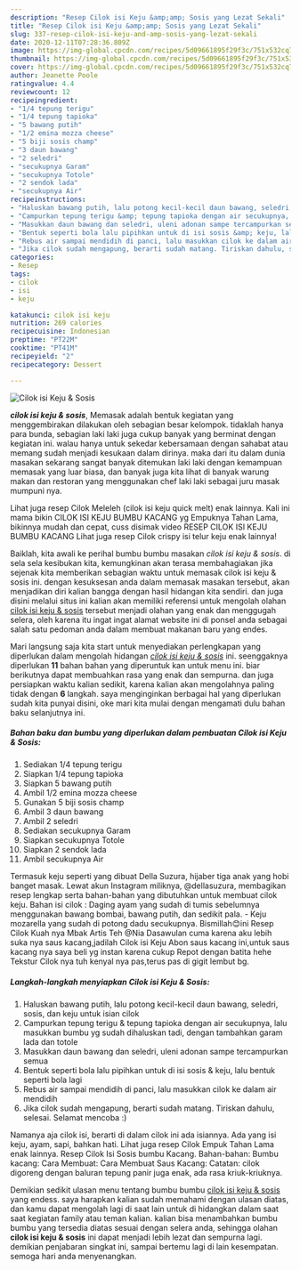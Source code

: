 ```yaml
---
description: "Resep Cilok isi Keju &amp;amp; Sosis yang Lezat Sekali"
title: "Resep Cilok isi Keju &amp;amp; Sosis yang Lezat Sekali"
slug: 337-resep-cilok-isi-keju-and-amp-sosis-yang-lezat-sekali
date: 2020-12-11T07:28:36.809Z
image: https://img-global.cpcdn.com/recipes/5d09661895f29f3c/751x532cq70/cilok-isi-keju-sosis-foto-resep-utama.jpg
thumbnail: https://img-global.cpcdn.com/recipes/5d09661895f29f3c/751x532cq70/cilok-isi-keju-sosis-foto-resep-utama.jpg
cover: https://img-global.cpcdn.com/recipes/5d09661895f29f3c/751x532cq70/cilok-isi-keju-sosis-foto-resep-utama.jpg
author: Jeanette Poole
ratingvalue: 4.4
reviewcount: 12
recipeingredient:
- "1/4 tepung terigu"
- "1/4 tepung tapioka"
- "5 bawang putih"
- "1/2 emina mozza cheese"
- "5 biji sosis champ"
- "3 daun bawang"
- "2 seledri"
- "secukupnya Garam"
- "secukupnya Totole"
- "2 sendok lada"
- "secukupnya Air"
recipeinstructions:
- "Haluskan bawang putih, lalu potong kecil-kecil daun bawang, seledri, sosis, dan keju untuk isian cilok"
- "Campurkan tepung terigu &amp; tepung tapioka dengan air secukupnya, lalu masukkan bumbu yg sudah dihaluskan tadi, dengan tambahkan garam lada dan totole"
- "Masukkan daun bawang dan seledri, uleni adonan sampe tercampurkan semua"
- "Bentuk seperti bola lalu pipihkan untuk di isi sosis &amp; keju, lalu bentuk seperti bola lagi"
- "Rebus air sampai mendidih di panci, lalu masukkan cilok ke dalam air mendidih"
- "Jika cilok sudah mengapung, berarti sudah matang. Tiriskan dahulu, selesai. Selamat mencoba :)"
categories:
- Resep
tags:
- cilok
- isi
- keju

katakunci: cilok isi keju 
nutrition: 269 calories
recipecuisine: Indonesian
preptime: "PT22M"
cooktime: "PT41M"
recipeyield: "2"
recipecategory: Dessert

---
```



![Cilok isi Keju &amp; Sosis](https://img-global.cpcdn.com/recipes/5d09661895f29f3c/751x532cq70/cilok-isi-keju-sosis-foto-resep-utama.jpg)

<b><i>cilok isi keju &amp; sosis</i></b>, Memasak adalah bentuk kegiatan yang menggembirakan dilakukan oleh sebagian besar kelompok. tidaklah hanya para bunda, sebagian laki laki juga cukup banyak yang berminat dengan kegiatan ini. walau hanya untuk sekedar kebersamaan dengan sahabat atau memang sudah menjadi kesukaan dalam dirinya. maka dari itu dalam dunia masakan sekarang sangat banyak ditemukan laki laki dengan kemampuan memasak yang luar biasa, dan banyak juga kita lihat di banyak warung makan dan restoran yang menggunakan chef laki laki sebagai juru masak mumpuni nya.

Lihat juga resep Cilok Meleleh (cilok isi keju quick melt) enak lainnya. Kali ini mama bikin CILOK ISI KEJU BUMBU KACANG yg Empuknya Tahan Lama, bikinnya mudah dan cepat, cuss disimak video RESEP CILOK ISI KEJU BUMBU KACANG Lihat juga resep Cilok crispy isi telur keju enak lainnya!

Baiklah, kita awali ke perihal bumbu bumbu masakan <i>cilok isi keju &amp; sosis</i>. di sela sela kesibukan kita, kemungkinan akan terasa membahagiakan jika sejenak kita memberikan sebagian waktu untuk memasak cilok isi keju &amp; sosis ini. dengan kesuksesan anda dalam memasak masakan tersebut, akan menjadikan diri kalian bangga dengan hasil hidangan kita sendiri. dan juga disini melalui situs ini kalian akan memiliki referensi untuk mengolah olahan <u>cilok isi keju &amp; sosis</u> tersebut menjadi olahan yang enak dan menggugah selera, oleh karena itu ingat ingat alamat website ini di ponsel anda sebagai salah satu pedoman anda dalam membuat makanan baru yang endes.


Mari langsung saja kita start untuk menyediakan perlengkapan yang diperlukan dalam mengolah hidangan <u><i>cilok isi keju &amp; sosis</i></u> ini. seenggaknya diperlukan <b>11</b> bahan bahan yang diperuntuk kan untuk menu ini. biar berikutnya dapat membuahkan rasa yang enak dan sempurna. dan juga persiapkan waktu kalian sedikit, karena kalian akan mengolahnya paling tidak dengan <b>6</b> langkah. saya menginginkan berbagai hal yang diperlukan sudah kita punyai disini, oke mari kita mulai dengan mengamati dulu bahan baku selanjutnya ini.

<!--inarticleads1-->

##### Bahan baku dan bumbu yang diperlukan dalam pembuatan Cilok isi Keju &amp; Sosis:

1. Sediakan 1/4 tepung terigu
1. Siapkan 1/4 tepung tapioka
1. Siapkan 5 bawang putih
1. Ambil 1/2 emina mozza cheese
1. Gunakan 5 biji sosis champ
1. Ambil 3 daun bawang
1. Ambil 2 seledri
1. Sediakan secukupnya Garam
1. Siapkan secukupnya Totole
1. Siapkan 2 sendok lada
1. Ambil secukupnya Air


Termasuk keju seperti yang dibuat Della Suzura, hijaber tiga anak yang hobi banget masak. Lewat akun Instagram miliknya, @dellasuzura, membagikan resep lengkap serta bahan-bahan yang dibutuhkan untuk membuat cilok keju. Bahan isi cilok : Daging ayam yang sudah di tumis sebelumnya menggunakan bawang bombai, bawang putih, dan sedikit pala. - Keju mozarella yang sudah di potong dadu secukupnya. Bismillah😊ini Resep Cilok Kuah nya Mbak Artis Teh @Nia Dasawulan cuma karena aku lebih suka nya saus kacang,jadilah Cilok isi Keju Abon saus kacang ini,untuk saus kacang nya saya beli yg instan karena cukup Repot dengan batita hehe Tekstur Cilok nya tuh kenyal nya pas,terus pas di gigit lembut bg. 

<!--inarticleads2-->

##### Langkah-langkah menyiapkan Cilok isi Keju &amp; Sosis:

1. Haluskan bawang putih, lalu potong kecil-kecil daun bawang, seledri, sosis, dan keju untuk isian cilok
1. Campurkan tepung terigu &amp; tepung tapioka dengan air secukupnya, lalu masukkan bumbu yg sudah dihaluskan tadi, dengan tambahkan garam lada dan totole
1. Masukkan daun bawang dan seledri, uleni adonan sampe tercampurkan semua
1. Bentuk seperti bola lalu pipihkan untuk di isi sosis &amp; keju, lalu bentuk seperti bola lagi
1. Rebus air sampai mendidih di panci, lalu masukkan cilok ke dalam air mendidih
1. Jika cilok sudah mengapung, berarti sudah matang. Tiriskan dahulu, selesai. Selamat mencoba :)


Namanya aja cilok isi, berarti di dalam cilok ini ada isiannya. Ada yang isi keju, ayam, sapi, bahkan hati. Lihat juga resep Cilok Empuk Tahan Lama enak lainnya. Resep Cilok Isi Sosis bumbu Kacang. Bahan-bahan: Bumbu kacang: Cara Membuat: Cara Membuat Saus Kacang: Catatan: cilok digoreng dengan baluran tepung panir juga enak, ada rasa kriuk-kriuknya. 

Demikian sedikit ulasan menu tentang bumbu bumbu <u>cilok isi keju &amp; sosis</u> yang endess. saya harapkan kalian sudah memahami dengan ulasan diatas, dan kamu dapat mengolah lagi di saat lain untuk di hidangkan dalam saat saat kegiatan family atau teman kalian. kalian bisa menambahkan bumbu bumbu yang tersedia diatas sesuai dengan selera anda, sehingga olahan <b>cilok isi keju &amp; sosis</b> ini dapat menjadi lebih lezat dan sempurna lagi. demikian penjabaran singkat ini, sampai bertemu lagi di lain kesempatan. semoga hari anda menyenangkan.

